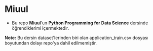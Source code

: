 # Miuul

- Bu repo **Miuul**'un **Python Programming for Data Science** dersinde öğrendiklerimi içermektedir.

**Note:** Bu dersin dataset'lerinden biri olan application_train.csv dosyası boyutundan dolayı repo'ya dahil edilmemiştir.
